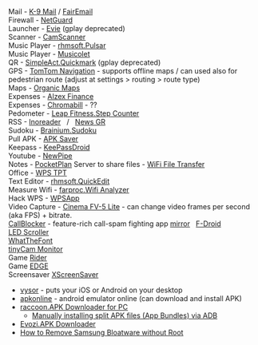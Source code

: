 Mail - [K-9 Mail](https://play.google.com/store/apps/details?id=com.fsck.k9) / [FairEmail](https://f-droid.org/en/packages/eu.faircode.email/)  
Firewall - [NetGuard](https://play.google.com/store/apps/details?id=eu.faircode.netguard)  
Launcher - [Evie](https://m.apkpure.com/evie-launcher/is.shortcut) (gplay deprecated)  
Scanner - [CamScanner](https://play.google.com/store/apps/details?id=com.intsig.camscanner)  
Music Player - [rhmsoft.Pulsar](https://play.google.com/store/apps/details?id=com.rhmsoft.pulsar)  
Music Player - [Musicolet](https://krosbits.in/musicolet/)  
QR - [SimpleAct.Quickmark](http://quickmark.com.tw/En/basic/index.asp) (gplay deprecated)  
GPS - [TomTom Navigation](https://play.google.com/store/apps/details?id=com.tomtom.gplay.navapp) - supports offline maps / can used also for pedestrian route (adjust at settings > routing > route type)  
Maps - [Organic Maps](https://github.com/organicmaps/organicmaps)  
Expenses - [Alzex Finance](https://play.google.com/store/apps/details?id=com.alzex.finance.pro)  
Expenses - [Chromabill](https://www.chromabill.com/) - ??  
Pedometer - [Leap Fitness.Step Counter](https://play.google.com/store/apps/details?id=pedometer.steptracker.calorieburner.stepcounter)  
RSS - [Inoreader](https://play.google.com/store/apps/details?id=com.innologica.inoreader) &nbsp; / &nbsp; [News GR](https://play.google.com/store/apps/details?id=com.ngoumotsios.rss_reader)  
Sudoku - [Brainium.Sudoku](https://play.google.com/store/apps/details?id=com.brainium.sudoku.free)  
Pull APK - [APK Saver](https://play.google.com/store/apps/details?id=com.sdkdevelopers.apksaver)  
Keepass - [KeePassDroid](https://play.google.com/store/apps/details?id=com.android.keepass)  
Youtube - [NewPipe](https://newpipe.net/)  
Notes - [PocketPlan](https://github.com/estep248/PocketPlan)
Server to share files - [WiFi File Transfer](https://play.google.com/store/apps/details?id=com.smarterdroid.wififiletransfer)  
Office - [WPS TPT](https://play.google.com/store/apps/details?id=cn.wps.moffice_eng)  
Text Editor - [rhmsoft.QuickEdit](https://play.google.com/store/apps/details?id=com.rhmsoft.edit)  
Measure Wifi - [farproc.Wifi Analyzer](https://play.google.com/store/apps/details?id=com.farproc.wifi.analyzer)  
Hack WPS - [WPSApp](https://play.google.com/store/apps/details?id=com.themausoft.wpsapp)  
Video Capture - [Cinema FV-5 Lite](https://play.google.com/store/apps/details?id=com.flavionet.android.cinema.lite) - can change video frames per second (aka FPS) + bitrate.  
[CallBlocker](https://gitlab.com/bitfireAT/NoPhoneSpam/) - feature-rich call-spam fighting app [mirror](https://github.com/eaglx/CallBlocker) &nbsp; [F-Droid](https://f-droid.org/packages/at.bitfire.nophonespam/)  
[LED Scroller](https://play.google.com/store/apps/details?id=oops.ledscroller)  
[WhatTheFont](https://play.google.com/store/apps/details?id=com.monotype.whatthefont)  
[tinyCam Monitor](https://play.google.com/store/apps/details?id=com.alexvas.dvr.pro)  
Game [Rider](https://play.google.com/store/apps/details?id=com.ketchapp.rider)  
Game [EDGE](https://play.google.com/store/apps/details?id=net.mobigame.edge.demo)  
Screensaver [XScreenSaver](https://play.google.com/store/apps/details?id=org.jwz.android.xscreensaver)  


* [vysor](https://www.vysor.io/) - puts your iOS or Android on your desktop
* [apkonline](https://www.apkonline.net/free-android-online-emulator/run-android-online-emulator) - android emulator online (can download and install APK)
* [raccoon.APK Downloader for PC](https://raccoon.onyxbits.de/)
  * [Manually installing split APK files (App Bundles) via ADB](https://raccoon.onyxbits.de/blog/install-split-apk-adb/)  
* [Evozi.APK Downloader](https://apps.evozi.com/apk-downloader/)
* [How to Remove Samsung Bloatware without Root](https://technastic.com/remove-samsung-bloatware-safe-to-remove-apps/)  
 